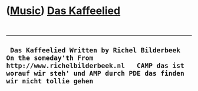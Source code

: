 ([Music](Music.htm)) [Das Kaffeelied](SongDasKaffeelied.htm)
============================================================

 

  ------------------------------------------------------------------------------------------------------------------------------------------------------------------------------------------
  ` Das Kaffeelied Written by Richel Bilderbeek On the someday'th From http://www.richelbilderbeek.nl   CAMP das ist worauf wir steh' und AMP durch PDE das finden wir nicht tollie gehen`
  ------------------------------------------------------------------------------------------------------------------------------------------------------------------------------------------

